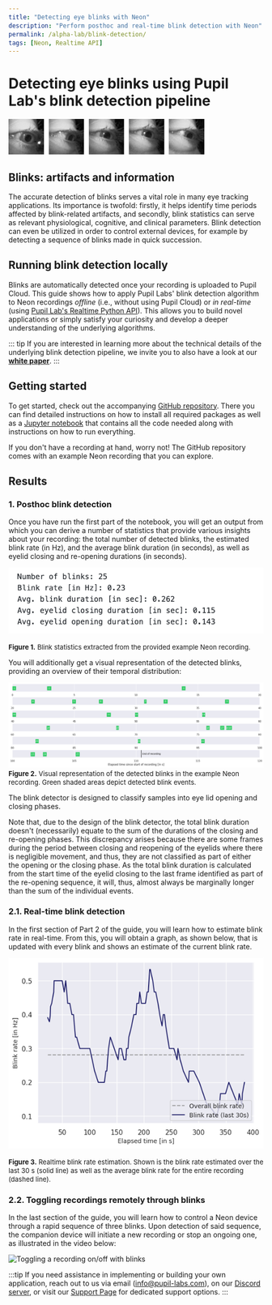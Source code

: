 ```yaml
---
title: "Detecting eye blinks with Neon"
description: "Perform posthoc and real-time blink detection with Neon"
permalink: /alpha-lab/blink-detection/
tags: [Neon, Realtime API]
---
```


<script setup>
import TagLinks from '@components/TagLinks.vue'
</script>

# Detecting eye blinks using Pupil Lab's blink detection pipeline

<TagLinks :tags="$frontmatter.tags" />

![Eye blink animation](./eye_blinks_anim.gif)

## Blinks: artifacts and information

The accurate detection of blinks serves a vital role in many eye tracking applications. Its importance is twofold: firstly, it helps identify time periods affected by blink-related artifacts, and secondly, blink statistics can serve as relevant physiological, cognitive, and clinical parameters. Blink detection can even be utilized in order to control external devices, for example by detecting a sequence of blinks made in quick succession.

## Running blink detection locally

Blinks are automatically detected once your recording is uploaded to Pupil Cloud. This guide shows how to apply Pupil Labs' blink detection algorithm to Neon recordings *offline* (i.e., without using Pupil Cloud) or *in real-time* (using [Pupil Lab's Realtime Python API](https://docs.pupil-labs.com/neon/real-time-api/)). This allows you to build novel applications or simply satisfy your curiosity and develop a deeper understanding of the underlying algorithms.

::: tip
If you are interested in learning more about the technical details of the underlying blink detection pipeline, we invite you to also have a look at our [**white paper**](https://assets.pupil-labs.com/pdf/Pupil_Labs_Blink_Detector.pdf).
:::

## Getting started

To get started, check out the accompanying [GitHub repository](https://github.com/pupil-labs/real-time-blink-detection). There you can find detailed instructions on how to install all required packages as well as a [Jupyter notebook](https://github.com/pupil-labs/real-time-blink-detection/blob/main/blink_detection.ipynb) that contains all the code needed along with instructions on how to run everything.

If you don't have a recording at hand, worry not! The GitHub repository comes with an example Neon recording that you can explore.

## Results

### 1. Posthoc blink detection

Once you have run the first part of the notebook, you will get an output from which you can derive a number of statistics that provide various insights about your recording: the total number of detected blinks, the estimated blink rate (in Hz), and the average blink duration (in seconds), as well as eyelid closing and re-opening durations (in seconds).

![Blinks statistics](./eye_blinks_statistics.png)

<font size=2><b>Figure 1.</b> Blink statistics extracted from the provided example Neon recording.</font>

You will additionally get a visual representation of the detected blinks, providing an overview of their temporal distribution:


![Visual blink representation](./eye_blinks_timeline.png)
<font size=2><b>Figure 2.</b> Visual representation of the detected blinks in the example Neon recording. Green shaded areas depict detected blink events.</font>

The blink detector is designed to classify samples into eye lid opening and closing phases.

Note that, due to the design of the blink detector, the total blink duration doesn't (necessarily) equate to the sum of the durations of the closing and re-opening phases. This discrepancy arises because there are some frames during the period between closing and reopening of the eyelids where there is negligible movement, and thus, they are not classified as part of either the opening or the closing phase. As the total blink duration is calculated from the start time of the eyelid closing to the last frame identified as part of the re-opening sequence, it will, thus, almost always be marginally longer than the sum of the individual events.<br>

### 2.1. Real-time blink detection

In the first section of Part 2 of the guide, you will learn how to estimate blink rate in real-time. From this, you will obtain a graph, as shown below, that is updated with every blink and shows an estimate of the current blink rate.

![Blink rate test](./eye_blinks_blinkrateest.png)

<font size=2><b>Figure 3.</b> Realtime blink rate estimation. Shown is the blink rate estimated over the last 30 s (solid line) as well as the average blink rate for the entire recording (dashed line). </font>

### 2.2. Toggling recordings remotely through blinks

In the last section of the guide, you will learn how to control a Neon device through a rapid sequence of three blinks. Upon detection of said sequence, the companion device will initiate a new recording or stop an ongoing one, as illustrated in the video below:

![Toggling a recording on/off with blinks](./eye_blinks_toggle_recording.gif)

:::tip
If you need assistance in implementing or building your own application, reach out to us via email ([info@pupil-labs.com](mailto:info@pupil-labs.com)), on our [Discord server](https://pupil-labs.com/chat/), or visit our [Support Page](https://pupil-labs.com/products/support/) for dedicated support options.
:::